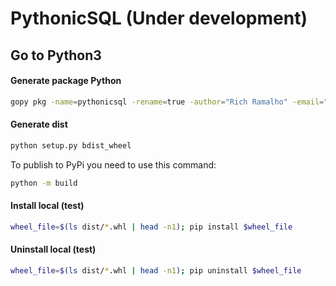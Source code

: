 # PythonicSQL (Under development)


## Go to Python3

#### Generate package Python

```sh
gopy pkg -name=pythonicsql -rename=true -author="Rich Ramalho" -email="richelton14@gmail.com" -desc="The unofficial HLTV Python API" -url="https://github.com/richecr/pythonicsqlgo" -output=pythonicsql -vm=python3 github.com/richecr/pythonicsqlgo github.com/richecr/pythonicsqlgo/lib/pythonic github.com/richecr/pythonicsqlgo/lib/query github.com/richecr/pythonicsqlgo/lib/dialects
```

#### Generate dist

```sh
python setup.py bdist_wheel
```

To publish to PyPi you need to use this command:

```sh
python -m build
```

#### Install local (test)

```sh
wheel_file=$(ls dist/*.whl | head -n1); pip install $wheel_file
```

#### Uninstall local (test)

```sh
wheel_file=$(ls dist/*.whl | head -n1); pip uninstall $wheel_file
```
